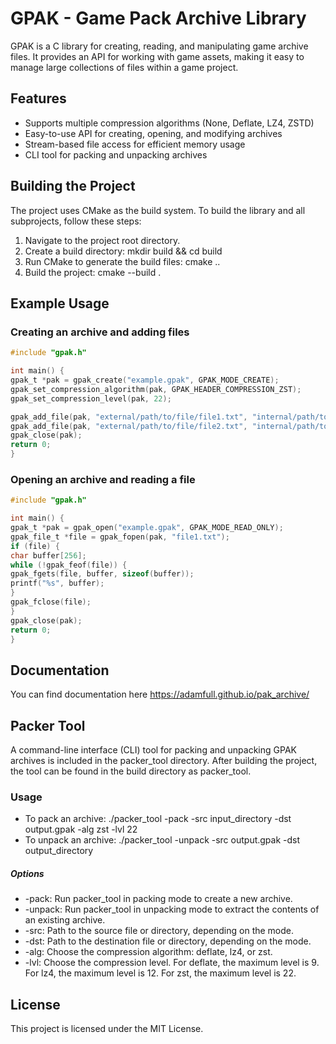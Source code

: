 # GPAK - Game Pack Archive Library
GPAK is a C library for creating, reading, and manipulating game archive files. It provides an API for working with game assets, making it easy to manage large collections of files within a game project.

## Features
- Supports multiple compression algorithms (None, Deflate, LZ4, ZSTD)
- Easy-to-use API for creating, opening, and modifying archives
- Stream-based file access for efficient memory usage
- CLI tool for packing and unpacking archives

## Building the Project
The project uses CMake as the build system. To build the library and all subprojects, follow these steps:

1. Navigate to the project root directory.
2. Create a build directory: mkdir build && cd build
3. Run CMake to generate the build files: cmake ..
4. Build the project: cmake --build .

## Example Usage
### Creating an archive and adding files
```c
#include "gpak.h"

int main() {
gpak_t *pak = gpak_create("example.gpak", GPAK_MODE_CREATE);
gpak_set_compression_algorithm(pak, GPAK_HEADER_COMPRESSION_ZST);
gpak_set_compression_level(pak, 22);

gpak_add_file(pak, "external/path/to/file/file1.txt", "internal/path/to/file/file1.txt");
gpak_add_file(pak, "external/path/to/file/file2.txt", "internal/path/to/file/file2.txt");
gpak_close(pak);
return 0;
}
```

### Opening an archive and reading a file
```c
#include "gpak.h"

int main() {
gpak_t *pak = gpak_open("example.gpak", GPAK_MODE_READ_ONLY);
gpak_file_t *file = gpak_fopen(pak, "file1.txt");
if (file) {
char buffer[256];
while (!gpak_feof(file)) {
gpak_fgets(file, buffer, sizeof(buffer));
printf("%s", buffer);
}
gpak_fclose(file);
}
gpak_close(pak);
return 0;
}
```
## Documentation
You can find documentation here https://adamfull.github.io/pak_archive/

## Packer Tool
A command-line interface (CLI) tool for packing and unpacking GPAK archives is included in the packer_tool directory. After building the project, the tool can be found in the build directory as packer_tool.

### Usage
- To pack an archive: ./packer_tool -pack -src input_directory -dst output.gpak -alg zst -lvl 22
- To unpack an archive: ./packer_tool -unpack -src output.gpak -dst output_directory

##### Options
- -pack: Run packer_tool in packing mode to create a new archive.
- -unpack: Run packer_tool in unpacking mode to extract the contents of an existing archive.
- -src: Path to the source file or directory, depending on the mode.
- -dst: Path to the destination file or directory, depending on the mode.
- -alg: Choose the compression algorithm: deflate, lz4, or zst.
- -lvl: Choose the compression level. For deflate, the maximum level is 9. For lz4, the maximum level is 12. For zst, the maximum level is 22.

## License
This project is licensed under the MIT License.
